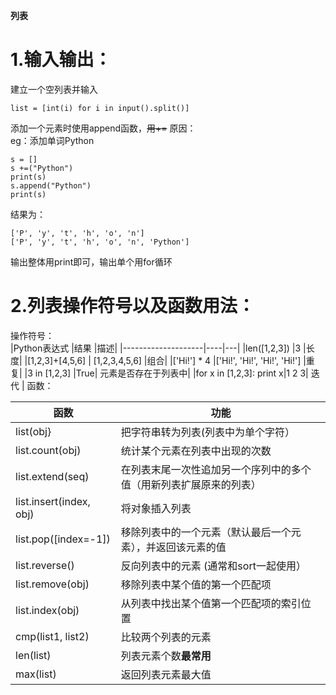 **列表**
# 1.输入输出：
建立一个空列表并输入
~~~
list = [int(i) for i in input().split()]   
~~~
添加一个元素时使用append函数，~~用+=~~ 原因：  
eg：添加单词Python 
~~~
s = []
s +=("Python")
print(s)
s.append("Python")
print(s)
~~~
结果为：
~~~
['P', 'y', 't', 'h', 'o', 'n']
['P', 'y', 't', 'h', 'o', 'n', 'Python']
~~~
输出整体用print即可，输出单个用for循环  
# 2.列表操作符号以及函数用法：  
操作符号：  
|Python表达式	          |结果	                |描述|
|--------------------|----|---|
|len([1,2,3])	         |3	                |长度|
|[1,2,3]+[4,5,6]           |	[1,2,3,4,5,6]	|组合|
|['Hi!'] * 4	          |['Hi!', 'Hi!', 'Hi!', 'Hi!']	|重复|
|3 in [1,2,3]	             |True|	元素是否存在于列表中|
|for x in [1,2,3]: print x|1 2 3|	迭代 |
函数：  


| 函数  | 功能                             | 
|------|-----------------------------------|
|list(obj}|把字符串转为列表(列表中为单个字符）|
|list.count(obj)|统计某个元素在列表中出现的次数|
|list.extend(seq)|在列表末尾一次性追加另一个序列中的多个值（用新列表扩展原来的列表）|
|list.insert(index, obj)|将对象插入列表|
|list.pop([index=-1])|移除列表中的一个元素（默认最后一个元素），并返回该元素的值|
|list.reverse()|反向列表中的元素 (通常和sort一起使用）|
|list.remove(obj)|移除列表中某个值的第一个匹配项|
|list.index(obj)|从列表中找出某个值第一个匹配项的索引位置|
|	cmp(list1, list2)|比较两个列表的元素|
|	len(list)|列表元素个数**最常用**|
|max(list)|返回列表元素最大值|
